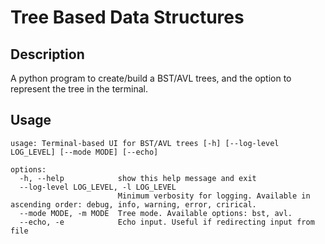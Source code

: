 # Tree Based Data Structures

## Description
A python program to create/build a BST/AVL trees, and the option to represent the tree in the terminal. 

## Usage
```
usage: Terminal-based UI for BST/AVL trees [-h] [--log-level LOG_LEVEL] [--mode MODE] [--echo]

options:
  -h, --help            show this help message and exit
  --log-level LOG_LEVEL, -l LOG_LEVEL
                        Minimum verbosity for logging. Available in ascending order: debug, info, warning, error, crirical.
  --mode MODE, -m MODE  Tree mode. Available options: bst, avl.
  --echo, -e            Echo input. Useful if redirecting input from file
```
